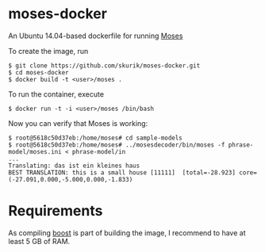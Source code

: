 # moses-docker
An Ubuntu 14.04-based dockerfile for running [Moses](http://www.statmt.org/moses)

To create the image, run

    $ git clone https://github.com/skurik/moses-docker.git
    $ cd moses-docker
    $ docker build -t <user>/moses .
    
To run the container, execute

    $ docker run -t -i <user>/moses /bin/bash
    
Now you can verify that Moses is working:

    $ root@5618c50d37eb:/home/moses# cd sample-models
    $ root@5618c50d37eb:/home/moses# ../mosesdecoder/bin/moses -f phrase-model/moses.ini < phrase-model/in
    ...
    Translating: das ist ein kleines haus
    BEST TRANSLATION: this is a small house [11111]  [total=-28.923] core=(-27.091,0.000,-5.000,0.000,-1.833)

# Requirements

As compiling [boost](http://www.boost.org) is part of building the image, I recommend to have at least 5 GB of RAM.
